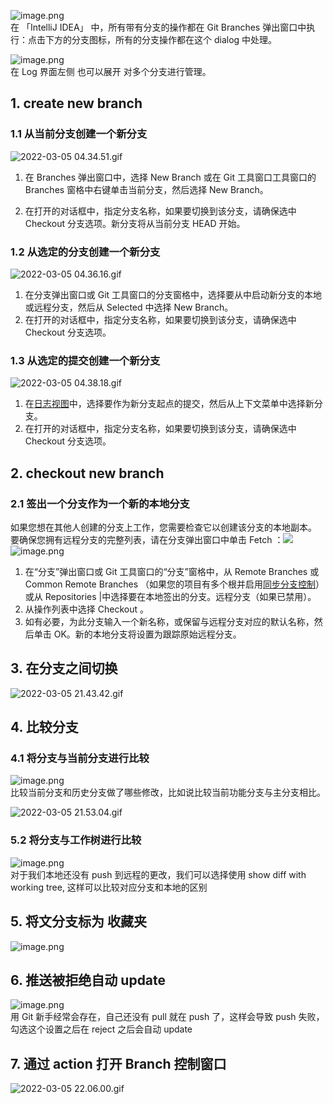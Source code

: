 ![image.png](/images/branch-git-idea/c80711538d763a38999c65497616d375.png)<br />在 「IntelliJ IDEA」 中，所有带有分支的操作都在 Git Branches 弹出窗口中执行：点击下方的分支图标，所有的分支操作都在这个 dialog 中处理。

![image.png](/images/branch-git-idea/8297e5aa061dbd3b9691ff03eefa32dd.png)<br />在 Log 界面左侧 也可以展开 对多个分支进行管理。

## 1. create new branch

### 1.1 从当前分支创建一个新分支

![2022-03-05 04.34.51.gif](/images/branch-git-idea/a3987bc86053344cc4b7c0b9bfe12210.34.51.gif)

1. 在 Branches 弹出窗口中，选择 New Branch 或在 Git 工具窗口工具窗口的 Branches 窗格中右键单击当前分支，然后选择 New Branch。

2. 在打开的对话框中，指定分支名称，如果要切换到该分支，请确保选中 Checkout 分支选项。新分支将从当前分支 HEAD 开始。

### 1.2 从选定的分支创建一个新分支

![2022-03-05 04.36.16.gif](/images/branch-git-idea/b6b74eed751c3897ac3b49f7ed08ce9e.36.16.gif)

1. 在分支弹出窗口或 Git 工具窗口的分支窗格中，选择要从中启动新分支的本地或远程分支，然后从 Selected 中选择 New Branch。
1. 在打开的对话框中，指定分支名称，如果要切换到该分支，请确保选中 Checkout 分支选项。

### 1.3 从选定的提交创建一个新分支

![2022-03-05 04.38.18.gif](/images/branch-git-idea/4634f5613d997b425b24bf7aecfe80e5.38.18.gif)

1. 在[日志视图](https://www.jetbrains.com/help/idea/log-tab.html)中，选择要作为新分支起点的提交，然后从上下文菜单中选择新分支。
1. 在打开的对话框中，指定分支名称，如果要切换到该分支，请确保选中 Checkout 分支选项。

## 2. checkout new branch

### 2.1 签出一个分支作为一个新的本地分支

如果您想在其他人创建的分支上工作，您需要检查它以创建该分支的本地副本。<br />要确保您拥有远程分支的完整列表，请在分支弹出窗口中单击 Fetch ：![](/images/branch-git-idea/f72012e52df996f2a3af202ababb5873.svg)<br />![image.png](/images/branch-git-idea/04cf8a174705c97191f3a63144c5ebaa.png)

1. 在“分支”弹出窗口或 Git 工具窗口的“分支”窗格中，从 Remote Branches 或 Common Remote Branches （如果您的项目有多个根并启用[同步分支控制](https://www.jetbrains.com/help/idea/manage-branches.html#synchronous_branch_control)）或从 Repositories |中选择要在本地签出的分支。远程分支（如果已禁用）。
1. 从操作列表中选择 Checkout 。
1. 如有必要，为此分支输入一个新名称，或保留与远程分支对应的默认名称，然后单击 OK。新的本地分支将设置为跟踪原始远程分支。

## 3. 在分支之间切换

![2022-03-05 21.43.42.gif](/images/branch-git-idea/7b45db49aeda57633a3550551e42c7b6.43.42.gif)

## 4. 比较分支

### 4.1 将分支与当前分支进行比较

![image.png](/images/branch-git-idea/59dc1424eb5eb989cc656a3f8b1eea56.png)<br />比较当前分支和历史分支做了哪些修改，比如说比较当前功能分支与主分支相比。

![2022-03-05 21.53.04.gif](/images/branch-git-idea/24b9ee5a36d84162864fbe4b2e73b31e.53.04.gif)

### 5.2 将分支与工作树进行比较

![image.png](/images/branch-git-idea/350cf39684b2db0d8c40caa2ed03a4b3.png)<br />对于我们本地还没有 push 到远程的更改，我们可以选择使用 show diff with working tree, 这样可以比较对应分支和本地的区别

## 5. 将文分支标为 收藏夹

![image.png](/images/branch-git-idea/f915cb3d21e82c960a95c0c9df78cd69.png)

## 6. 推送被拒绝自动 update

![image.png](/images/branch-git-idea/8382e57dbb62cc62aac6e437fcc7aaac.png)<br />用 Git 新手经常会存在，自己还没有 pull 就在 push 了，这样会导致 push 失败，勾选这个设置之后在 reject 之后会自动 update

## 7. 通过 action 打开 Branch 控制窗口

![2022-03-05 22.06.00.gif](/images/branch-git-idea/54ec1c32c77a0dbdc48cd6d6edc4d9ec.06.00.gif)
